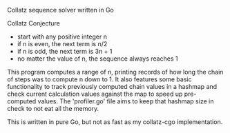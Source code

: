 Collatz sequence solver written in Go

Collatz Conjecture
- start with any positive integer n
- if n is even, the next term is n/2
- if n is odd, the next term is 3n + 1
- no matter the value of n, the sequence always reaches 1

This program computes a range of n, printing records of how long the chain of steps was to compute n down to 1. It also features some basic functionality to track previously computed chain values in a hashmap and check current calculation values against the map to speed up pre-computed values. The 'profiler.go' file aims to keep that hashmap size in check to not eat all the memory.

This is written in pure Go, but not as fast as my collatz-cgo implementation.
